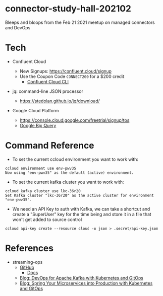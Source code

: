 # connector-study-hall-202102
Bleeps and bloops from the Feb 21 2021 meetup on managed connectors and DevOps

# Tech

* Confluent Cloud 
  * New Signups: https://confluent.cloud/signup
  * Use the Coupon Code `CONNECT200` for a $200 credit
	* [Confluent Cloud CLI](https://docs.confluent.io/ccloud-cli/current/index.html)

* jq: command-line JSON processor
	* https://stedolan.github.io/jq/download/

* Google Cloud Platform
  * https://console.cloud.google.com/freetrial/signup/tos
  * [Google Big Query](https://cloud.google.com/bigquery)

# Command Reference

* To set the current ccloud environment you want to work with:
```
ccloud environment use env-pwv35
Now using "env-pwv35" as the default (active) environment.
```
* To set the current kafka cluster you want to work with:
```
ccloud kafka cluster use lkc-36r20
Set Kafka cluster "lkc-36r20" as the active cluster for environment "env-pwv35".
```
* We need an API Key to auth with Kafka, we can take a shortcut and create a "SuperUser" key for the time being
  and store it in a file that won't get added to source control
```
ccloud api-key create --resource cloud -o json > .secret/api-key.json
```



# References

* streaming-ops
  * [GitHub](https://github.com/confluentinc/streaming-ops)
	* [Docs](https://docs.confluent.io/platform/current/tutorials/streaming-ops/index.html)
  * [Blog: DevOps for Apache Kafka with Kubernetes and GitOps](https://www.confluent.io/blog/devops-for-apache-kafka-with-kubernetes-and-gitops/)
  * [Blog: Spring Your Microservices into Production with Kubernetes and GitOps](https://www.confluent.io/blog/spring-microservices-into-production-with-kubernetes-gitops/)

